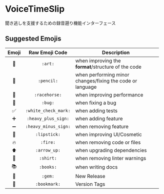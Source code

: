# VoiceTimeSlip
聞き逃しを支援するための録音遡り機能インターフェース

## Suggested Emojis

| Emoji | Raw Emoji Code | Description |
|:---:|:---:|---|
| 🎨 | `:art:` | when improving the **format**/structure of the code |
| 📝 | `:pencil:` | when performing minor changes/fixing the code or language |
| 🐎 | `:racehorse:` | when improving performance |
| 🐛 | `:bug:` | when fixing a bug |
| ✅ | `:white_check_mark:` | when adding tests |
| ➕ | `:heavy_plus_sign:` | when adding feature |
| ➖ | `:heavy_minus_sign:` | when removing feature |
| 💄 | `:lipstick:` | when improving UI/Cosmetic |
| 🔥 | `:fire:` | when removing code or files |
| ⬆ | `:arrow_up:` |  when upgrading dependencies |
| 👕 | `:shirt:` | when removing linter warnings |
| 📚 | `:books:` | when writing docs |
| 💎 | `:gem:` | New Release |
| 🔖 | `:bookmark:` | Version Tags |

